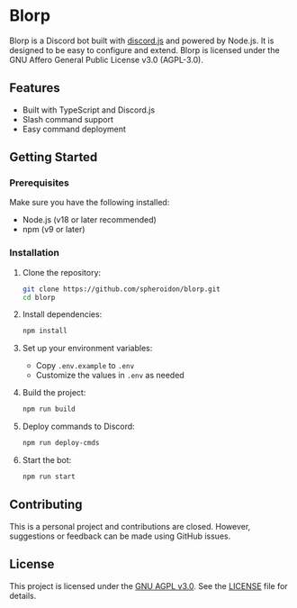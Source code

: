 # Blorp

Blorp is a Discord bot built with [discord.js](https://discord.js.org/) and powered by Node.js. It is designed to be easy to configure and extend. Blorp is licensed under the GNU Affero General Public License v3.0 (AGPL-3.0).

## Features

- Built with TypeScript and Discord.js
- Slash command support
- Easy command deployment

## Getting Started

### Prerequisites

Make sure you have the following installed:

- Node.js (v18 or later recommended)
- npm (v9 or later)

### Installation

1. Clone the repository:

   ```bash
   git clone https://github.com/spheroidon/blorp.git
   cd blorp
   ```

2. Install dependencies:

   ```bash
   npm install
   ```

3. Set up your environment variables:

   * Copy `.env.example` to `.env`
   * Customize the values in `.env` as needed

4. Build the project:

   ```bash
   npm run build
   ```

5. Deploy commands to Discord:

   ```bash
   npm run deploy-cmds
   ```

6. Start the bot:

   ```bash
   npm run start
   ```

## Contributing

This is a personal project and contributions are closed. However, suggestions or feedback can be made using GitHub issues.

## License

This project is licensed under the [GNU AGPL v3.0](https://www.gnu.org/licenses/agpl-3.0.html). See the [LICENSE](./LICENSE) file for details.
